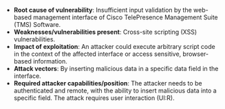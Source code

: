 - **Root cause of vulnerability**: Insufficient input validation by the web-based management interface of Cisco TelePresence Management Suite (TMS) Software.
- **Weaknesses/vulnerabilities present**: Cross-site scripting (XSS) vulnerabilities.
- **Impact of exploitation**: An attacker could execute arbitrary script code in the context of the affected interface or access sensitive, browser-based information.
- **Attack vectors**: By inserting malicious data in a specific data field in the interface.
- **Required attacker capabilities/position**: The attacker needs to be authenticated and remote, with the ability to insert malicious data into a specific field. The attack requires user interaction (UI:R).
